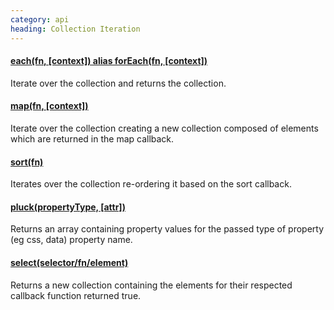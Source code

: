 ```yaml
--- 
category: api
heading: Collection Iteration
---
```


#### [each(fn, [context]) alias forEach(fn, [context])](/api/each/)

Iterate over the collection and returns the collection.

#### [map(fn, [context])](/api/map/)

Iterate over the collection creating a new collection composed 
of elements which are returned in the map callback.

#### [sort(fn)](/api/sort/)

Iterates over the collection re-ordering it based on the sort 
callback.

#### [pluck(propertyType, [attr])](/api/pluck/)

Returns an array containing property values for the passed type of 
property (eg css, data) property name.

#### [select(selector/fn/element)](/api/select/)

Returns a new collection containing the elements for their respected 
callback function returned true.

